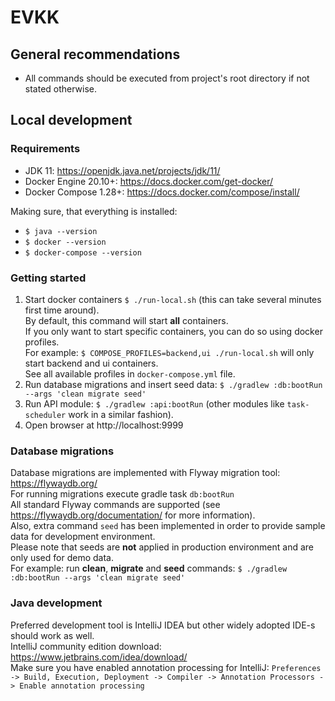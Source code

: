 # EVKK

## General recommendations
- All commands should be executed from project's root directory if not stated otherwise.

## Local development

### Requirements
- JDK 11: https://openjdk.java.net/projects/jdk/11/
- Docker Engine 20.10+: https://docs.docker.com/get-docker/
- Docker Compose 1.28+: https://docs.docker.com/compose/install/

Making sure, that everything is installed:
- `$ java --version`
- `$ docker --version`
- `$ docker-compose --version`

### Getting started
1. Start docker containers `$ ./run-local.sh` (this can take several minutes first time around).  
   By default, this command will start **all** containers.  
   If you only want to start specific containers, you can do so using docker profiles.  
   For example: `$ COMPOSE_PROFILES=backend,ui ./run-local.sh` will only start backend and ui containers.  
   See all available profiles in `docker-compose.yml` file.
2. Run database migrations and insert seed data: `$ ./gradlew :db:bootRun --args 'clean migrate seed'`
3. Run API module: `$ ./gradlew :api:bootRun` (other modules like `task-scheduler` work in a similar fashion).
4. Open browser at http://localhost:9999

### Database migrations
Database migrations are implemented with Flyway migration tool: https://flywaydb.org/  
For running migrations execute gradle task `db:bootRun`  
All standard Flyway commands are supported (see https://flywaydb.org/documentation/ for more information).  
Also, extra command `seed` has been implemented in order to provide sample data for development environment.  
Please note that seeds are **not** applied in production environment and are only used for demo data.  
For example: run **clean**, **migrate** and **seed** commands: `$ ./gradlew :db:bootRun --args 'clean migrate seed'`  

### Java development
Preferred development tool is IntelliJ IDEA but other widely adopted IDE-s should work as well.  
IntelliJ community edition download: https://www.jetbrains.com/idea/download/  
Make sure you have enabled annotation processing for IntelliJ: `Preferences -> Build, Execution, Deployment -> Compiler -> Annotation Processors -> Enable annotation processing`  
